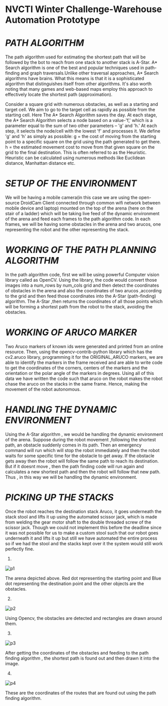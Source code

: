 # NVCTI Winter Challenge-Warehouse Automation Prototype

# *PATH ALGORITHM*

The path algorithm used for estimating the shortest path that will be followed by the bot to reach from one stack to another stack is A-Star.
A* Search algorithm is one of the best and popular techniques used in path-finding and graph traversals.Unlike other traversal approaches, A* Search algorithms have brains. What this means is that it is a sophisticated algorithm that distinguishes itself from other algorithms. 
It's also worth noting that many games and web-based maps employ this approach to effectively locate the shortest path (approximation).

Consider a square grid with numerous obstacles, as well as a starting and target cell. We aim to go to the target cell as rapidly as possible from the starting cell. Here The A* Search Algorithm saves the day.
At each stage, the A* Search Algorithm selects a node based on a value-'f,' which is a parameter equal to the sum of two other parameters – 'g' and 'h.' At each step, it selects the node/cell with the lowest 'f' and processes it.
We define 'g' and 'h' as simply as possible: 
g = the cost of moving from the starting point to a specific square on the grid using the path generated to get there.
h = the estimated movement cost to move from that given square on the grid to the final destination. This is often referred to as the Heuristic. Heuristic can be calculated using numerous methods like Euclidean distance, Manhattan distance etc.

# *SETUP OF THE ENVIRONMENT*

We will be having a mobile camera(in this case we are using the open-source DroidCam Client connected through common wifi network between mobile device and laptop) mounted on the top of the arena (here on the stair of a ladder) which will be taking live feed of the dynamic environment of the arena and feed each frames to the path algorithm code. In each frames, we will be having some obstacles in the arena and two arucos, one representing the robot and the other representing the stack.

# *WORKING OF THE PATH PLANNING ALGORITHM*

In the path algorithm code, first we will be using powerful Computer vision library called as OpenCV. Using the library,
the code would convert those images into a num_rows by num_cols grid and then detect the coordinates of obstacles in the arena and also the coordinates of two arucos ,according to the grid and then feed those coordinates into the A-Star (path-finding) algorithm. The A-Star ,then returns the coordinates of all those points which will be forming a shortest path from the robot to the stack, avoiding the obstacles.

# *WORKING OF ARUCO MARKER*

Two Aruco markers of known ids were generated and printed from an online resource. Then, using the opencv-contrib-python library which has the cv2.aruco library, programming it for the ORIGINAL_ARUCO markers, we are able to identify the markers in the frame received and are able to write code to get the coordinates of the corners, centers of the markers and the orientation or the polar angle of the markers in degrees. Using all of this data we have written the code such that aruco on the robot makes the robot chase the aruco on the stacks in the same frame. Hence, making the movement of the robot autonomous.

# *HANDLING THE DYNAMIC ENVIRONMENT*

Using the A-Star algorithm , we would be handling the dynamic environment of the arena. Suppose during the robot movement ,following the shortest path, an obstacle suddenly comes in its path.
Then an emergency command will run which will stop the robot immediately and then the robot waits for some specific time for the obstacle to get away. If the obstacle gets away then the robot will follow the same path to reach its destination. But if it doesnt move , then the path finding code will run again and calculates a new shortest path and then the robot will follow that new path. Thus , in this way we will be handling the dynamic environment. 

# *PICKING UP THE STACKS*
Once the robot reaches the destination stack Aruco, it goes underneath the stack stool and lifts it up using the automated scissor jack, which is made from welding the gear motor shaft to the double threaded screw of the scissor jack. Though we could not implement this before the deadline since it was not possible for us to make a custom stool such that our robot goes underneath it and lifts it up but still we have automated the entire process so if we had the stool and the stacks kept over it the system would still work perfectly fine.


1. 
  ![p1](https://user-images.githubusercontent.com/96870948/168494970-9ce14182-3b30-4502-b7bd-4468c915e881.png)

The arena depicted above. Red dot representing the starting point and Blue dot representing the destination point and the other objects are the obstacles.



2. 
  ![p2](https://user-images.githubusercontent.com/96870948/168494995-21a272da-ee06-47d3-bd64-134ad73f6df9.png)

Using Opencv, the obstacles are detected and rectangles are drawn around them.



3. 
  ![p3](https://user-images.githubusercontent.com/96870948/168495013-76d2fe3a-287a-4e45-959e-4df1dd9e8833.png)

After getting the coordinates of the obstacles and feeding to the path finding algorithm , the shortest path is found out and then drawn it into the image.



4. 
  ![p4](https://user-images.githubusercontent.com/96870948/168495026-34cc66cd-3565-4044-a68c-b4742e3d30e2.png)

These are the coordinates of the routes that are found out using the path finding algorithm.

